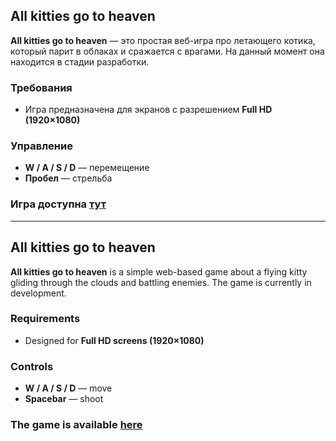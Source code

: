 ## All kitties go to heaven

**All kitties go to heaven** — это простая веб-игра про летающего котика, который парит в облаках и сражается с врагами. На данный момент она находится в стадии разработки.

### Требования
- Игра предназначена для экранов с разрешением **Full HD (1920×1080)**

### Управление
- **W / A / S / D** — перемещение  
- **Пробел** — стрельба

### Игра доступна [тут](https://medrss.github.io/cat-game/)

---

## All kitties go to heaven

**All kitties go to heaven** is a simple web-based game about a flying kitty gliding through the clouds and battling enemies. The game is currently in development.

### Requirements
- Designed for **Full HD screens (1920×1080)**

### Controls
- **W / A / S / D** — move  
- **Spacebar** — shoot

### The game is available [here](https://medrss.github.io/cat-game/)
